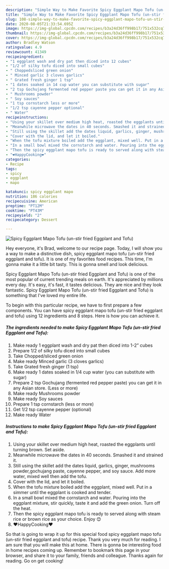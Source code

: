 ```yaml
---
description: "Simple Way to Make Favorite Spicy Eggplant Mapo Tofu (un-stir fried Eggplant and Tofu)"
title: "Simple Way to Make Favorite Spicy Eggplant Mapo Tofu (un-stir fried Eggplant and Tofu)"
slug: 108-simple-way-to-make-favorite-spicy-eggplant-mapo-tofu-un-stir-fried-eggplant-and-tofu
date: 2020-08-05T21:33:54.695Z
image: https://img-global.cpcdn.com/recipes/b3a24d36ff998b17/751x532cq70/spicy-eggplant-mapo-tofu-un-stir-fried-eggplant-and-tofu-recipe-main-photo.jpg
thumbnail: https://img-global.cpcdn.com/recipes/b3a24d36ff998b17/751x532cq70/spicy-eggplant-mapo-tofu-un-stir-fried-eggplant-and-tofu-recipe-main-photo.jpg
cover: https://img-global.cpcdn.com/recipes/b3a24d36ff998b17/751x532cq70/spicy-eggplant-mapo-tofu-un-stir-fried-eggplant-and-tofu-recipe-main-photo.jpg
author: Bradley Watson
ratingvalue: 4.9
reviewcount: 41349
recipeingredient:
- "1 eggplant wash and dry pat then diced into 12 cubes"
- "1/2 of silky tofu diced into small cubes"
- " Choppedsliced green onion"
- " Minced garlic 3 cloves garlics"
- " Grated fresh ginger 1 tsp"
- "1 dates soaked in 14 cup water you can substitute with sugar"
- "2 tsp Gochujang fermented red pepper paste you can get it in any Asian store Less or more"
- " Mushrooms powder"
- " Soy sauces"
- "1 tsp cornstarch less or more"
- "1/2 tsp cayenne pepper optional"
- " Water"
recipeinstructions:
- "Using your skillet over medium high heat, roasted the eggplants until turning brown. Set aside."
- "Meanwhile microwave the dates in 40 seconds. Smashed it and strained it."
- "Still using the skillet add the dates liquid, garlics, ginger, mushrooms powder,gochujang paste, cayenne pepper, and soy sauce. Add more water, mixed well then add the tofu."
- "Cover with the lid, and let it boiled."
- "When the tofu mixture boiled add the eggplant, mixed well. Put in a simmer until the eggplant is cooked and tender."
- "In a small bowl mixed the cornstarch and water. Pouring into the eggplant mixture, stir quickly, taste it and add the green onion. Turn off the heat."
- "Then the spicy eggplant mapo tofu is ready to served along with steam rice or brown rice as your choice. Enjoy 😊"
- "❤️HappyCooking❤️"
categories:
- Recipe
tags:
- spicy
- eggplant
- mapo

katakunci: spicy eggplant mapo 
nutrition: 186 calories
recipecuisine: American
preptime: "PT12M"
cooktime: "PT43M"
recipeyield: "2"
recipecategory: Dessert

---
```



![Spicy Eggplant Mapo Tofu (un-stir fried Eggplant and Tofu)](https://img-global.cpcdn.com/recipes/b3a24d36ff998b17/751x532cq70/spicy-eggplant-mapo-tofu-un-stir-fried-eggplant-and-tofu-recipe-main-photo.jpg)

Hey everyone, it's Brad, welcome to our recipe page. Today, I will show you a way to make a distinctive dish, spicy eggplant mapo tofu (un-stir fried eggplant and tofu). It is one of my favorites food recipes. This time, I'm gonna make it a little bit tasty. This is gonna smell and look delicious.

Spicy Eggplant Mapo Tofu (un-stir fried Eggplant and Tofu) is one of the most popular of current trending meals on earth. It's appreciated by millions every day. It's easy, it's fast, it tastes delicious. They are nice and they look fantastic. Spicy Eggplant Mapo Tofu (un-stir fried Eggplant and Tofu) is something that I've loved my entire life.




To begin with this particular recipe, we have to first prepare a few components. You can have spicy eggplant mapo tofu (un-stir fried eggplant and tofu) using 12 ingredients and 8 steps. Here is how you can achieve it.

<!--inarticleads1-->

##### The ingredients needed to make Spicy Eggplant Mapo Tofu (un-stir fried Eggplant and Tofu):

1. Make ready 1 eggplant wash and dry pat then diced into 1-2” cubes
1. Prepare 1/2 of silky tofu diced into small cubes
1. Take  Chopped/sliced green onion
1. Make ready  Minced garlic (3 cloves garlics)
1. Take  Grated fresh ginger (1 tsp)
1. Make ready 1 dates soaked in 1/4 cup water (you can substitute with sugar)
1. Prepare 2 tsp Gochujang (fermented red pepper paste) you can get it in any Asian store. (Less or more)
1. Make ready  Mushrooms powder
1. Make ready  Soy sauces
1. Prepare 1 tsp cornstarch (less or more)
1. Get 1/2 tsp cayenne pepper (optional)
1. Make ready  Water




<!--inarticleads2-->

##### Instructions to make Spicy Eggplant Mapo Tofu (un-stir fried Eggplant and Tofu):

1. Using your skillet over medium high heat, roasted the eggplants until turning brown. Set aside.
1. Meanwhile microwave the dates in 40 seconds. Smashed it and strained it.
1. Still using the skillet add the dates liquid, garlics, ginger, mushrooms powder,gochujang paste, cayenne pepper, and soy sauce. Add more water, mixed well then add the tofu.
1. Cover with the lid, and let it boiled.
1. When the tofu mixture boiled add the eggplant, mixed well. Put in a simmer until the eggplant is cooked and tender.
1. In a small bowl mixed the cornstarch and water. Pouring into the eggplant mixture, stir quickly, taste it and add the green onion. Turn off the heat.
1. Then the spicy eggplant mapo tofu is ready to served along with steam rice or brown rice as your choice. Enjoy 😊
1. ❤️HappyCooking❤️




So that is going to wrap it up for this special food spicy eggplant mapo tofu (un-stir fried eggplant and tofu) recipe. Thank you very much for reading. I am sure that you will make this at home. There is gonna be interesting food in home recipes coming up. Remember to bookmark this page in your browser, and share it to your family, friends and colleague. Thanks again for reading. Go on get cooking!
